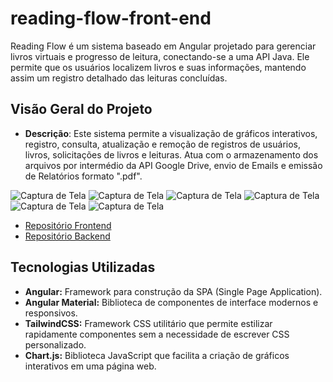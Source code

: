 # reading-flow-front-end
Reading Flow é um sistema baseado em Angular projetado para gerenciar livros virtuais e progresso de leitura, conectando-se a uma API Java. Ele permite que os usuários localizem livros e suas informações, mantendo assim um registro detalhado das leituras concluídas.

## Visão Geral do Projeto
- **Descrição**: Este sistema permite a visualização de gráficos interativos, registro, consulta, atualização e remoção de registros de usuários, livros, solicitações de livros e leituras. Atua com o armazenamento dos arquivos por intermédio da API Google Drive, envio de Emails e emissão de Relatórios formato ".pdf".

![Captura de Tela](./screenshots/1-%20Login.png)
![Captura de Tela](./screenshots/2%20-%20Dashboard.png)
![Captura de Tela](./screenshots/3%20-%20Leituras.png)
![Captura de Tela](./screenshots/4%20-%20Biblioteca.png)
![Captura de Tela](./screenshots/5%20-%20Gêneros.png)
![Captura de Tela](./screenshots/6%20-%20Conta.png)

- [Repositório Frontend](https://github.com/villson-junior/reading-flow-frontend)
- [Repositório Backend](https://github.com/villson-junior/reading-flow-backend)

## Tecnologias Utilizadas

- **Angular:** Framework para construção da SPA (Single Page Application).
- **Angular Material:** Biblioteca de componentes de interface modernos e responsivos.
- **TailwindCSS:** Framework CSS utilitário que permite estilizar rapidamente componentes sem a necessidade de escrever CSS personalizado.
- **Chart.js:** Biblioteca JavaScript que facilita a criação de gráficos interativos em uma página web.
